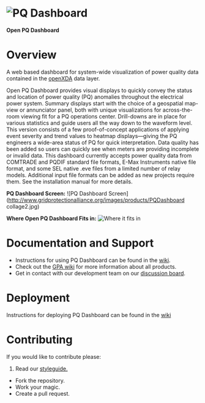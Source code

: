 # ![PQ Dashboard](http://www.gridprotectionalliance.org/images/products/PQDashboard.png)

**Open PQ Dashboard**

# Overview
A web based dashboard for system-wide visualization of power quality data contained in the [openXDA](https://github.com/GridProtectionAlliance/openXDA) data layer.

Open PQ Dashboard provides visual displays to quickly convey the status and location of power quality (PQ) anomalies throughout the electrical power system. Summary displays start with the choice of a geospatial map-view or annunciator panel, both with unique visualizations for across-the-room viewing fit for a PQ operations center. Drill-downs are in place for various statistics and guide users all the way down to the waveform level. This version consists of a few proof-of-concept applications of applying event severity and trend values to heatmap displays—giving the PQ engineers a wide-area status of PQ for quick interpretation. Data quality has been added so users can quickly see when meters are providing incomplete or invalid data. This dashboard currently accepts power quality data from COMTRADE and PQDIF standard file formats, E-Max Instruments native file format, and some SEL native .eve files from a limited number of relay models. Additional input file formats can be added as new projects require them. See the installation manual for more details.

**PQ Dashboard Screen:**
![PQ Dashboard Screen](http://www.gridprotectionalliance.org/images/products/PQDashboard collage2.jpg)

**Where Open PQ Dashboard Fits in:**
![Where it fits in](http://gridprotectionalliance.org/images/products/PQ%20Tool%20Suite.png)

# Documentation and Support

* Instructions for using PQ Dashboard can be found in the [wiki](../../wiki).
* Check out the [GPA wiki](https://gridprotectionalliance.org/wiki/doku.php?id=pqdashboard:overview) for more information about all products.
* Get in contact with our development team on our [discussion board](http://discussions.gridprotectionalliance.org/c/gpa-products/pqdashboard).


# Deployment

Instructions for deploying PQ Dashboard can be found in the [wiki](../../wiki)

# Contributing
If you would like to contribute please:

1. Read our [styleguide.](https://www.gridprotectionalliance.org/docs/GPA_Coding_Guidelines_2011_03.pdf)
* Fork the repository.
* Work your magic.
* Create a pull request.
